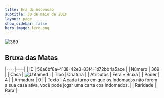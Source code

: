 ```yaml
---
title: Era da Ascensão
subtitle: 30 de maio de 2019
layout: page
show_sidebar: false
hero_image: hero.png
---
```


![369](https://cdn.keyforgegame.com/media/card_front/pt/435_369_Q8V3F38H9JMV_pt.png)

## Bruxa das Matas

|----|----|
| ID | 56a6bf8a-4138-42e3-83f4-1d72bb4a5ace |
| Número | 369 |
| Casa | ![Untamed](https://archonarcana.com/images/thumb/b/bd/Untamed.png/22px-Untamed.png "Indomados") |
| Tipo | Criatura |
| Atributos | Fera • Bruxa |
| Poder | 4 |
| Armadura | 0 |
| Texto | A cada turno em que os Indomados não forem a sua casa ativa, você pode jogar uma carta dos Indomados. |
| Raridade | Rara |
